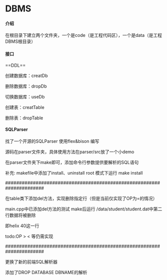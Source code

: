 # DBMS

#### 介绍

在根目录下建立两个文件夹，一个是code（是工程代码区），一个是data（是工程DBMS根目录）







#### 接口

==DDL==

创建数据库：creatDb

删除数据库：dropDb

切换数据库：useDb

创建表：creatTable

删除表：dropTable



#### SQLParser

找了一个开源的SQLParser 使用flex&bison 编写

源码在parser文件夹，具体使用方法在parser/src放了一个小demo

在parser文件夹下make即可，添加命令行参数提供要解析的SQL语句

补充:
makefile中添加了install、uninstall
root 模式下运行 make install 

######################################################################

在table类下添加del方法，实现删除指定行（但是当前仅实现了OP为=的情况）

main.cpp中已添加del方法的测试 make后运行 /data/student/student.dat中第二行数据将被删除

即helix 40这一行

todo:OP > < 等仍需实现

######################################################################
 
更换了新的前端SQL解析器

添加了DROP DATABASE DBNAME的解析


